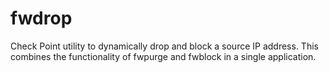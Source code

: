 # fwdrop
Check Point utility to dynamically drop and block a source IP address. This combines the functionality of fwpurge and fwblock in a single application.
